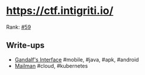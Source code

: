# https://ctf.intigriti.io/

Rank: [#59](https://ctftime.org/event/1597)

## Write-ups
- [Gandalf's Interface](GandalfsInterface.md) #mobile, #java, #apk, #android
- [Mailman](mailman.md) #cloud, #kubernetes
